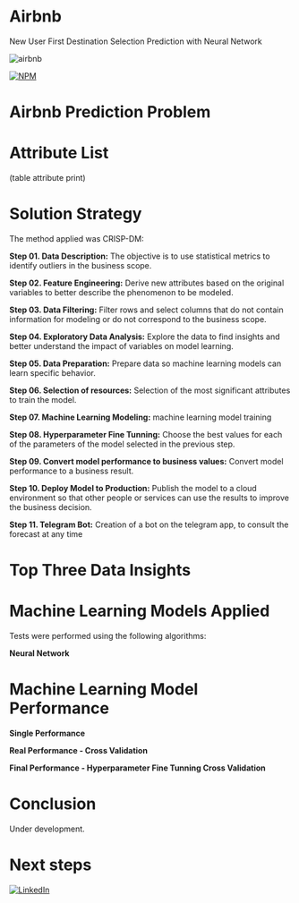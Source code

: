 # Airbnb 
New User First Destination Selection Prediction with Neural Network


![airbnb](https://user-images.githubusercontent.com/85264359/137317647-38186ad6-794a-413c-9d23-57bd84e6b52e.png)

[![NPM](https://img.shields.io/npm/l/react)](https://github.com/djalmajr07/airbnb/blob/main/LICENSE) 



# Airbnb Prediction Problem



# Attribute List

(table attribute print)


# Solution Strategy

The method applied was CRISP-DM:

**Step 01. Data Description:** The objective is to use statistical metrics to identify outliers in the business scope.

**Step 02. Feature Engineering:** Derive new attributes based on the original variables to better describe the phenomenon to be modeled.

**Step 03. Data Filtering:** Filter rows and select columns that do not contain information for modeling or do not correspond to the business scope.

**Step 04. Exploratory Data Analysis:** Explore the data to find insights and better understand the impact of variables on model learning.

**Step 05. Data Preparation:** Prepare data so machine learning models can learn specific behavior.

**Step 06. Selection of resources:** Selection of the most significant attributes to train the model.

**Step 07. Machine Learning Modeling:** machine learning model training

**Step 08. Hyperparameter Fine Tunning:** Choose the best values for each of the parameters of the model selected in the previous step.

**Step 09. Convert model performance to business values:** Convert model performance to a business result.

**Step 10. Deploy Model to Production:** Publish the model to a cloud environment so that other people or services can use the results to improve the business decision.

**Step 11. Telegram Bot:** Creation of a bot on the telegram app, to consult the forecast at any time

# Top Three Data Insights

# Machine Learning Models Applied
Tests were performed using the following algorithms:

**Neural Network**


# Machine Learning Model Performance

**Single Performance**




**Real Performance - Cross Validation**



**Final Performance - Hyperparameter Fine Tunning Cross Validation**



#  Conclusion

Under development.


#  Next steps




[<img alt="LinkedIn" src="https://img.shields.io/badge/LinkedIn-0077B5?style=for-the-badge&logo=linkedin&logoColor=white"/>](https://www.linkedin.com/in/djalmajunior07)



